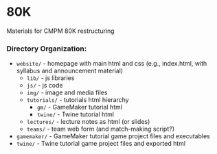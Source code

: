 # 80K
Materials for CMPM 80K restructuring

### Directory Organization:

* `website/` - homepage with main html and css (e.g., index.html, with syllabus and announcement material)  
	* `lib/` - js libraries  
	* `js/` - js code  
	* `img/` - image and media files  
	*	`tutorials/` - tutorials html hierarchy  
		*	`gm/` - GameMaker tutorial html  
		*	`twine/` - Twine tutorial html  
	*	`lectures/` - lecture notes as html (or slides)  
	*	`teams/` - team web form (and match-making script?)
* `gamemaker/` - GameMaker tutorial game project files and executables
* `twine/` - Twine tutorial game project files and exported html
